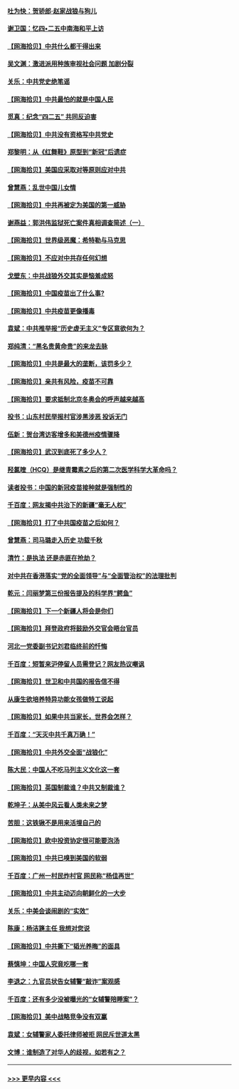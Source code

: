 #### [吐为快：贺骄郎‧赵家战狼与狗儿](../pages/nsc993/n12902280.md?t=04241752) 
#### [谢卫国：忆四•二五中南海和平上访](../pages/nsc993/n12902192.md?t=04241752) 
#### [【网海拾贝】中共什么都干得出来](../pages/nsc993/n12897500.md?t=04241752) 
#### [吴文渊：激进派用种族审视社会问题 加剧分裂](../pages/nsc993/n12893881.md?t=04241752) 
#### [关乐：中共党史绝笔谣](../pages/nsc993/n12897270.md?t=04241752) 
#### [【网海拾贝】中共最怕的就是中国人民](../pages/nsc993/n12894705.md?t=04241752) 
#### [觅真：纪念“四二五” 共同反迫害](../pages/nsc993/n12894553.md?t=04241752) 
#### [【网海拾贝】中共没有资格写中共党史](../pages/nsc993/n12892231.md?t=04241752) 
#### [郑黎明：从《红舞鞋》原型到“新冠”后遗症](../pages/nsc993/n12890469.md?t=04241752) 
#### [【网海拾贝】美国应采取对等原则应对中共](../pages/nsc993/n12889176.md?t=04241752) 
#### [曾慧燕：乱世中国儿女情](../pages/nsc993/n12887931.md?t=04241752) 
#### [【网海拾贝】中共再被定为美国的第一威胁](../pages/nsc993/n12887580.md?t=04241752) 
#### [谢燕益：郭洪伟监狱死亡案件真相调查简述（一）](../pages/nsc993/n12885648.md?t=04241752) 
#### [【网海拾贝】世界级恶魔：希特勒与马克思](../pages/nsc993/n12884062.md?t=04241752) 
#### [【网海拾贝】不应对中共存任何幻想](../pages/nsc993/n12881460.md?t=04241752) 
#### [戈壁东：中共战狼外交其实是恼羞成怒](../pages/nsc993/n12880392.md?t=04241752) 
#### [【网海拾贝】中国疫苗出了什么事?](../pages/nsc993/n12879124.md?t=04241752) 
#### [【网海拾贝】中共疫苗更像播毒](../pages/nsc993/n12876631.md?t=04241752) 
#### [袁斌：中共推举报“历史虚无主义”专区意欲何为？](../pages/nsc993/n12876530.md?t=04241752) 
#### [郑纯清：“黑名贵黄命贵”的来龙去脉](../pages/nsc993/n12875589.md?t=04241752) 
#### [【网海拾贝】中共是最大的垄断，该罚多少？](../pages/nsc993/n12874006.md?t=04241752) 
#### [【网海拾贝】亲共有风险，疫苗不可靠](../pages/nsc993/n12872224.md?t=04241752) 
#### [【网海拾贝】要求抵制北京冬奥会的呼声越来越高](../pages/nsc993/n12868962.md?t=04241752) 
#### [投书：山东村民举报村官涉黑涉恶 投诉无门](../pages/nsc993/n12869726.md?t=04241752) 
#### [伍新：贺台湾访客增多和美德州疫情骤降](../pages/nsc993/n12865651.md?t=04241752) 
#### [【网海拾贝】武汉到底死了多少人？](../pages/nsc993/n12863707.md?t=04241752) 
#### [羟氯喹（HCQ）是继青霉素之后的第二次医学科学大革命吗？](../pages/nsc993/n12638564.md?t=04241752) 
#### [读者投书：中国的新冠疫苗接种就是强制性的](../pages/nsc993/n12859932.md?t=04241752) 
#### [千百度：网友揭中共治下的新疆“毫无人权”](../pages/nsc993/n12858385.md?t=04241752) 
#### [【网海拾贝】打了中共国疫苗之后如何？](../pages/nsc993/n12857866.md?t=04241752) 
#### [曾慧燕：司马璐走入历史 功载千秋](../pages/nsc993/n12856996.md?t=04241752) 
#### [清竹：是执法 还是赤匪在抢劫？](../pages/nsc993/n12856952.md?t=04241752) 
#### [对中共在香港落实“党的全面领导”与“全面管治权”的法理批判](../pages/nsc993/n12856929.md?t=04241752) 
#### [乾元：闫丽梦第三份报告提及的科学界“鳄鱼”](../pages/nsc993/n12855985.md?t=04241752) 
#### [【网海拾贝】下一个新疆人将会是你们](../pages/nsc993/n12855864.md?t=04241752) 
#### [【网海拾贝】拜登政府将鼓励外交官会晤台官员](../pages/nsc993/n12853615.md?t=04241752) 
#### [河北一党委副书记刘君临终前的忏悔](../pages/nsc993/n12849420.md?t=04241752) 
#### [千百度：短暂来沪停留人员需登记？网友热议嘲讽](../pages/nsc993/n12853497.md?t=04241752) 
#### [【网海拾贝】世卫和中共国的报告信不得](../pages/nsc993/n12850902.md?t=04241752) 
#### [从康生欲培养特异功能女孩做特工说起](../pages/nsc993/n12849289.md?t=04241752) 
#### [【网海拾贝】如果中共当家长，世界会怎样？](../pages/nsc993/n12848436.md?t=04241752) 
#### [千百度：“天灭中共千真万确！”](../pages/nsc993/n12845659.md?t=04241752) 
#### [【网海拾贝】中共外交全面“战狼化”](../pages/nsc993/n12845607.md?t=04241752) 
#### [陈大民：中国人不吃马列主义文化这一套](../pages/nsc993/n12842496.md?t=04241752) 
#### [【网海拾贝】英国制裁谁？中共又制裁谁？](../pages/nsc993/n12840909.md?t=04241752) 
#### [乾坤子：从美中风云看人类未来之梦](../pages/nsc993/n12840590.md?t=04241752) 
#### [苦胆：这铁锹不是用来活埋自己的](../pages/nsc993/n12839512.md?t=04241752) 
#### [【网海拾贝】欧中投资协定很可能要泡汤](../pages/nsc993/n12835122.md?t=04241752) 
#### [【网海拾贝】中共已嗅到美国的软弱](../pages/nsc993/n12832411.md?t=04241752) 
#### [千百度：广州一村民炸村官 网民称“杨佳再世”](../pages/nsc993/n12832380.md?t=04241752) 
#### [【网海拾贝】中共主动迈向朝鲜化的一大步](../pages/nsc993/n12829887.md?t=04241752) 
#### [关乐：中美会谈闹剧的“实效”](../pages/nsc993/n12826698.md?t=04241752) 
#### [陈康：杨洁篪主任  我想对您说](../pages/nsc993/n12826609.md?t=04241752) 
#### [【网海拾贝】中共撕下“韬光养晦”的面具](../pages/nsc993/n12826459.md?t=04241752) 
#### [蔡慎坤：中国人究竟吃哪一套](../pages/nsc993/n12826010.md?t=04241752) 
#### [李退之：九官员状告女辅警“敲诈”案观感](../pages/nsc993/n12823984.md?t=04241752) 
#### [千百度：还有多少没被曝光的“女辅警陪睡案”？](../pages/nsc993/n12822136.md?t=04241752) 
#### [【网海拾贝】美中战略竞争没有双赢](../pages/nsc993/n12822105.md?t=04241752) 
#### [袁斌：女辅警家人委托律师被拒 网民斥世道太黑](../pages/nsc993/n12822004.md?t=04241752) 
#### [文博：谁制造了对华人的歧视，如若有之？](../pages/nsc993/n12821635.md?t=04241752) 

----
#### [ >>> 更早内容 <<< ](../indexes/nsc993-earlier.md)
